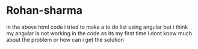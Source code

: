 # Rohan-sharma
in the above html code i tried to make a to do list using angular  but i think my angular is not working in the code as its my first time i dont know much about the problem or how can i get the solution

